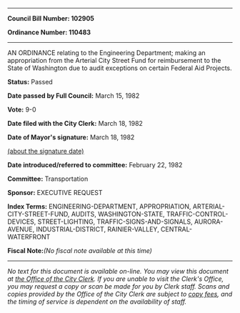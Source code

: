 

********

**Council Bill Number: 102905**
   
**Ordinance Number: 110483**
********

 AN ORDINANCE relating to the Engineering Department; making an appropriation from the Arterial City Street Fund for reimbursement to the State of Washington due to audit exceptions on certain Federal Aid Projects.

**Status:** Passed
   
**Date passed by Full Council:** March 15, 1982
   
**Vote:** 9-0
   
**Date filed with the City Clerk:** March 18, 1982
   
**Date of Mayor's signature:** March 18, 1982
   
[(about the signature date)](/~public/approvaldate.htm)
   
   
   
**Date introduced/referred to committee:** February 22, 1982
   
**Committee:** Transportation
   
**Sponsor:** EXECUTIVE REQUEST
   
   
**Index Terms:** ENGINEERING-DEPARTMENT, APPROPRIATION, ARTERIAL-CITY-STREET-FUND, AUDITS, WASHINGTON-STATE, TRAFFIC-CONTROL-DEVICES, STREET-LIGHTING, TRAFFIC-SIGNS-AND-SIGNALS, AURORA-AVENUE, INDUSTRIAL-DISTRICT, RAINIER-VALLEY, CENTRAL-WATERFRONT

**Fiscal Note:**_(No fiscal note available at this time)_
********

_No text for this document is available on-line. You may view this document at [the Office of the City Clerk](http://www.seattle.gov/leg/clerk/contactUs.htm). If you are unable to visit the Clerk's Office, you may request a copy or scan be made for you by Clerk staff. Scans and copies provided by the Office of the City Clerk are subject to [copy fees](http://clerk.seattle.gov/~public/clerkfees.htm), and the timing of service is dependent on the availability of staff._

